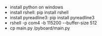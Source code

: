 - install python on windows
- install rshell: pip install rshell
- install pyreadline3: pip install pyreadline3
- rshell -p com4 -b 115200 --buffer-size 512
- cp main.py /pyboard/main.py